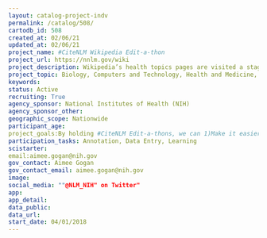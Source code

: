 ```yaml
---
layout: catalog-project-indv 
permalink: /catalog/508/
cartodb_id: 508
created_at: 02/06/21
updated_at: 02/06/21
project_name: #CiteNLM Wikipedia Edit-a-thon
project_url: https://nnlm.gov/wiki
project_description: Wikipedia’s health topics pages are visited a staggering 7 billion times a year, making it possibly the world’s most popular health information resource. The objective of #CiteNLM is to improve the credibility and content of medical and health-related articles on Wikipedia by adding citations and information from National Library of Medicine (NLM) sources.
project_topic: Biology, Computers and Technology, Health and Medicine, Social Science
keywords: 
status: Active
recruiting: True
agency_sponsor: National Institutes of Health (NIH)
agency_sponsor_other: 
geographic_scope: Nationwide
participant_age: 
project_goals:By holding #CiteNLM Edit-a-thons, we can 1)Make it easier to get credible, evidence-based health information online; 2)Disseminate NLM sources and increase their reach; 3)Leverage network members’ expertise, experiences, and audiences; and 4)Engage NNLM members nationwide.
participation_tasks: Annotation, Data Entry, Learning
scistarter: 
email:aimee.gogan@nih.gov
gov_contact: Aimee Gogan
gov_contact_email: aimee.gogan@nih.gov
image: 
social_media: ""@NLM_NIH" on Twitter"
app: 
app_detail: 
data_public:
data_url: 
start_date: 04/01/2018  
---
```

